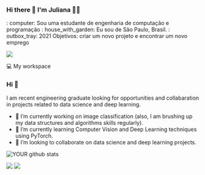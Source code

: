 ### Hi there 👋 I'm Juliana 👨‍💻

: computer: Sou uma estudante de engenharia de computação e programação
: house_with_garden: Eu sou de São Paulo, Brasil.
: outbox_tray: 2021 Objetivos: criar um novo projeto e encontrar um novo emprego

<img src="https://github.com/pr2tik1/pr2tik1/blob/master/IMAGE-NAME">


💻 My workspace


### Hi 👋
I am recent engineering graduate looking for opportunities and collabaration in projects related to data science and deep learning.
- 🔭 I’m currently working on image classification (also, I am brushing up my data structures and algorithms skills regularly).
- 🌱 I’m currently learning Computer Vision and Deep Learning techniques using PyTorch.
- 🤝 I’m looking to collaborate on data science and deep learning projects. 

![YOUR github stats](https://github-readme-stats.vercel.app/api?username=jul-reis)

[<img src="https://img.shields.io/badge/linkedin-%230077B5.svg?&style=for-the-badge&logo=linkedin&logoColor=white" />](https://www.linkedin.com/in/julianareis-souza/) [<img src="https://img.shields.io/badge/Steam-000000?style=for-the-badge&logo=steam&logoColor=white" />](https://steamcommunity.com/id/julianars/)
